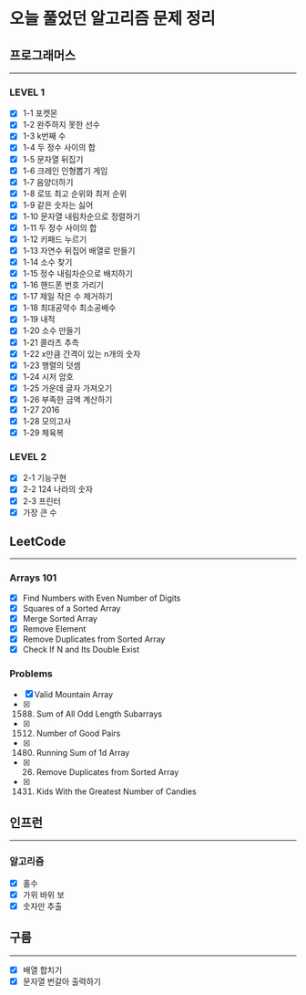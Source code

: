 # 오늘 풀었던 알고리즘 문제 정리

## 프로그래머스

---

### LEVEL 1

- [x] 1-1 포켓몬
- [x] 1-2 완주하지 못한 선수
- [x] 1-3 k번째 수
- [x] 1-4 두 정수 사이의 합
- [x] 1-5 문자열 뒤집기
- [x] 1-6 크레인 인형뽑기 게임
- [x] 1-7 음양더하기
- [x] 1-8 로또 최고 순위와 최저 순위
- [x] 1-9 같은 숫자는 싫어
- [x] 1-10 문자열 내림차순으로 정렬하기
- [x] 1-11 두 정수 사이의 합
- [x] 1-12 키패드 누르기
- [x] 1-13 자연수 뒤집어 배열로 만들기
- [x] 1-14 소수 찾기
- [x] 1-15 정수 내림차순으로 배치하기
- [x] 1-16 핸드폰 번호 가리기
- [x] 1-17 제일 작은 수 제거하기
- [x] 1-18 최대공약수 최소공배수
- [x] 1-19 내적
- [x] 1-20 소수 만들기
- [x] 1-21 콜라츠 추측
- [x] 1-22 x만큼 간격이 있는 n개의 숫자
- [x] 1-23 행렬의 덧셈
- [x] 1-24 시저 암호
- [x] 1-25 가운데 글자 가져오기
- [x] 1-26 부족한 금액 계산하기
- [x] 1-27 2016
- [x] 1-28 모의고사
- [x] 1-29 체육복

### LEVEL 2

- [x] 2-1 기능구현
- [x] 2-2 124 나라의 숫자
- [x] 2-3 프린터
- [x] 가장 큰 수

## LeetCode

---

### Arrays 101

- [x] Find Numbers with Even Number of Digits
- [x] Squares of a Sorted Array
- [x] Merge Sorted Array
- [x] Remove Element
- [x] Remove Duplicates from Sorted Array
- [x] Check If N and Its Double Exist

### Problems

- [x] Valid Mountain Array
- [x] 1588. Sum of All Odd Length Subarrays
- [x] 1512. Number of Good Pairs
- [x] 1480. Running Sum of 1d Array
- [x] 26. Remove Duplicates from Sorted Array
- [x] 1431. Kids With the Greatest Number of Candies

## 인프런

---

### 알고리즘

- [x] 홀수
- [x] 가위 바위 보
- [x] 숫자만 추출

## 구름

---

- [x] 배열 합치기
- [x] 문자열 번갈아 출력하기
